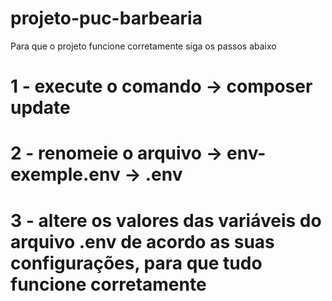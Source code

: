 # projeto-puc-barbearia

Para que o projeto funcione corretamente siga os passos abaixo

# 1 - execute o comando -> composer update 
# 2 - renomeie o arquivo -> env-exemple.env -> .env
# 3 - altere os valores das variáveis do arquivo .env de acordo as suas configurações, para que tudo funcione corretamente
